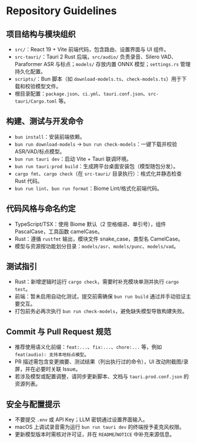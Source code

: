 # Repository Guidelines

## 项目结构与模块组织
- `src/`：React 19 + Vite 前端代码，包含路由、设置界面与 UI 组件。
- `src-tauri/`：Tauri 2 Rust 后端，`src/audio/` 负责录音、Silero VAD、Paraformer ASR 与标点；`models/` 存放内置 ONNX 模型；`settings.rs` 管理持久化配置。
- `scripts/`：Bun 脚本（如 `download-models.ts`、`check-models.ts`）用于下载和校验模型文件。
- 根目录配置：`package.json`、`ci.yml`、`tauri.conf.json`、`src-tauri/Cargo.toml` 等。

## 构建、测试与开发命令
- `bun install`：安装前端依赖。
- `bun run download-models` → `bun run check-models`：一键下载并校验 ASR/VAD/标点模型。
- `bun run tauri dev`：启动 Vite + Tauri 联调环境。
- `bun run tauri:prod build`：生成跨平台桌面安装包（模型随包分发）。
- `cargo fmt`、`cargo check`（在 `src-tauri/` 目录执行）：格式化并静态检查 Rust 代码。
- `bun run lint`、`bun run format`：Biome Lint/格式化前端代码。

## 代码风格与命名约定
- TypeScript/TSX：使用 Biome 默认（2 空格缩进、单引号），组件 PascalCase，工具函数 camelCase。
- Rust：遵循 `rustfmt` 输出，模块文件 snake_case，类型名 CamelCase。
- 模型与资源按功能划分目录：`models/asr`、`models/punc`、`models/vad`。

## 测试指引
- Rust：新增逻辑时运行 `cargo check`，需要时补充模块单测并执行 `cargo test`。
- 前端：暂未启用自动化测试，提交前需确保 `bun run build` 通过并手动验证主要交互。
- 打包前务必再次执行 `bun run check-models`，避免缺失模型导致构建失败。

## Commit 与 Pull Request 规范
- 推荐使用语义化前缀：`feat:...`、`fix:...`、`chore:...` 等，例如 `feat(audio): 支持本地标点模型`。
- PR 描述需包含变更摘要、测试结果（列出执行过的命令），UI 改动附截图/录屏，并在必要时关联 Issue。
- 若涉及模型或配置调整，请同步更新脚本、文档与 `tauri.prod.conf.json` 的资源列表。

## 安全与配置提示
- 不要提交 `.env` 或 API Key；LLM 密钥通过设置界面输入。
- macOS 上调试录音需为运行 `bun run tauri dev` 的终端授予麦克风权限。
- 更新模型版本时需核对许可证，并在 `README`/`NOTICE` 中补充来源信息。
